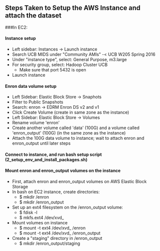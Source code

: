 ## Steps Taken to Setup the AWS Instance and attach the dataset

###In EC2:

#### Instance setup
- Left sidebar: Instances -> Launch instance
- Search UCB MIDS under "Community AMIs" -< UCB W205 Spring 2016
- Under "instance type", select: General Purpose, m3.large
- For security group, select: Hadoop Cluster UCB
  - Make sure that port 5432 is open 
- Launch instance

#### Enron data volume setup
- Left Sidebar: Elastic Block Store -> Snaphots
- Filter to Public Snapshots
- Search: enron -> EDRM Enron DS v2 and v1
- Click Create Volume (create in same zone as the instance)
- Left Sidebar: Elastic Block Store -> Volumes
- Rename volume 'enron'
- Create another volume called 'data' (100G) and a volume called 'enron_output' (100G) (in the same zone as the instance)
- Attach the 100G data volume to instance; wait to attach enron and enron_output until later steps

#### Connect to instance, and run bash setup script (2_setup_env_and_install_packages.sh)

#### Mount enron and enron_output volumes on the instance
- First, attach enron and enron_output volumes on AWS Elastic Block Storage
- In bash on EC2 instance, create directories:
  - $ mkdir /enron
  - $ mkdir /enron_output
- Set up an ext4 filesystem on the /enron_output volume:
  - $ fdisk -l
  - $ mkfs.ext4 /dev/xvd_ 
- Mount volumes on instance
  - $ mount -t ext4 /dev/xvd_ /enron
  - $ mount -t ext4 /dev/xvd_ /enron_output
- Create a "staging" directory in /enron_output
  - $ mkdir /enron_output/staging


